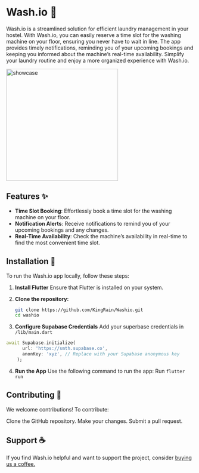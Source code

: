 # Wash.io 👕

Wash.io is a streamlined solution for efficient laundry management in your hostel. With Wash.io, you can easily reserve a time slot for the washing machine on your floor, ensuring you never have to wait in line. The app provides timely notifications, reminding you of your upcoming bookings and keeping you informed about the machine’s real-time availability. Simplify your laundry routine and enjoy a more organized experience with Wash.io.

<img src="https://cdn.discordapp.com/attachments/883222664066502716/1279666940914434101/showcase-img.png?ex=66d54635&is=66d3f4b5&hm=688f7787d7f5562a952464cbb9372d242bd425e53b5d02e11d5242dcb9d7c2e2&" alt="showcase" height="300"/>

## Features ✨

- **Time Slot Booking**:  Effortlessly book a time slot for the washing machine on your floor.
- **Notification Alerts**: Receive notifications to remind you of your upcoming bookings and any changes.
- **Real-Time Availability**: Check the machine’s availability in real-time to find the most convenient time slot.

## Installation 💾

To run the Wash.io app locally, follow these steps:

1. **Install Flutter**
   Ensure that Flutter is installed on your system.

2. **Clone the repository:**

   ```bash
   git clone https://github.com/KingRain/Washio.git
   cd washio
   ```

3. **Configure Supabase Credentials**
Add your superbase credentials in `/lib/main.dart`
```dart
await Supabase.initialize(
      url: 'https://smth.supabase.co',
      anonKey: 'xyz', // Replace with your Supabase anonymous key
    );
```

4. **Run the App**
Use the following command to run the app:
Run `flutter run`

## Contributing 🦆

We welcome contributions! To contribute:

Clone the GitHub repository.
Make your changes.
Submit a pull request.

## Support ☕

If you find Wash.io helpful and want to support the project, consider
[buying us a coffee.](https://buymeacoffee.com/samjoe.png)